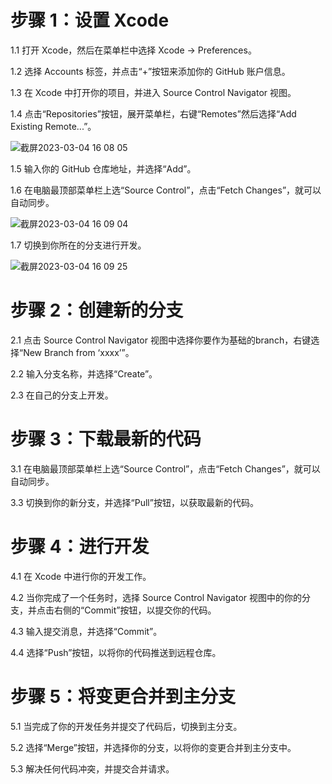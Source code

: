 
# 步骤 1：设置 Xcode

1.1 打开 Xcode，然后在菜单栏中选择 Xcode -> Preferences。

1.2 选择 Accounts 标签，并点击“+”按钮来添加你的 GitHub 账户信息。

1.3 在 Xcode 中打开你的项目，并进入 Source Control Navigator 视图。

1.4 点击“Repositories”按钮，展开菜单栏，右键“Remotes”然后选择“Add Existing Remote...”。

![截屏2023-03-04 16 08 05](https://user-images.githubusercontent.com/74401896/222885576-03ce1669-aefb-4c6b-8e35-3a3be2408155.png)

1.5 输入你的 GitHub 仓库地址，并选择“Add”。

1.6 在电脑最顶部菜单栏上选“Source Control”，点击“Fetch Changes”，就可以自动同步。

![截屏2023-03-04 16 09 04](https://user-images.githubusercontent.com/74401896/222885601-01061c9b-aa1f-4fff-a762-b7bb0f4136c2.png)

1.7 切换到你所在的分支进行开发。

![截屏2023-03-04 16 09 25](https://user-images.githubusercontent.com/74401896/222885635-25f5f87c-3b95-4904-9166-0001b55d2c19.png)

# 步骤 2：创建新的分支

2.1 点击 Source Control Navigator 视图中选择你要作为基础的branch，右键选择“New Branch from ‘xxxx’”。

2.2 输入分支名称，并选择“Create”。

2.3 在自己的分支上开发。

# 步骤 3：下载最新的代码

3.1 在电脑最顶部菜单栏上选“Source Control”，点击“Fetch Changes”，就可以自动同步。

3.3 切换到你的新分支，并选择“Pull”按钮，以获取最新的代码。

# 步骤 4：进行开发

4.1 在 Xcode 中进行你的开发工作。

4.2 当你完成了一个任务时，选择 Source Control Navigator 视图中的你的分支，并点击右侧的“Commit”按钮，以提交你的代码。

4.3 输入提交消息，并选择“Commit”。

4.4 选择“Push”按钮，以将你的代码推送到远程仓库。

# 步骤 5：将变更合并到主分支

5.1 当完成了你的开发任务并提交了代码后，切换到主分支。

5.2 选择“Merge”按钮，并选择你的分支，以将你的变更合并到主分支中。

5.3 解决任何代码冲突，并提交合并请求。
